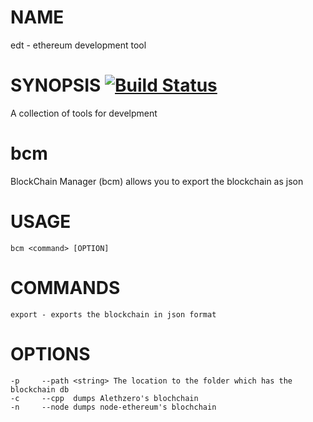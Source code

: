 # NAME
  edt - ethereum development tool

# SYNOPSIS [![Build Status](https://travis-ci.org/wanderer/ethereumjs-tools.svg)](https://travis-ci.org/wanderer/ethereumjs-tools)
A collection of tools for develpment

# bcm
BlockChain Manager (bcm) allows you to export the blockchain as json 

# USAGE
`bcm <command> [OPTION] `


# COMMANDS                     
`export - exports the blockchain in json format`

# OPTIONS                                                   
```
-p     --path <string> The location to the folder which has the blockchain db
-c     --cpp  dumps Alethzero's blochchain                                   
-n     --node dumps node-ethereum's blochchain     
```
